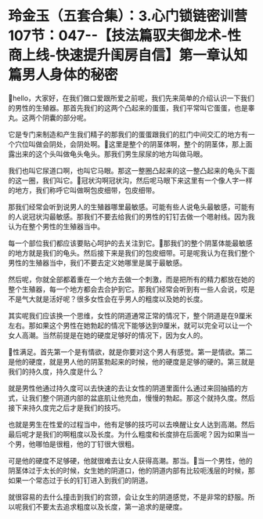# 玲金玉（五套合集）：3.心门锁链密训营 107节：047--【技法篇驭夫御龙术-性商上线-快速提升闺房自信】第一章认知篇男人身体的秘密

🎼hello，大家好，在我们做口爱跟所爱之前呢，我们先来简单的介绍认识一下我们的男性的生殖器。那首先我们的这两个凸起来的蛋蛋，我们平常叫它蛋蛋，也是睾丸。这两个阴囊的部分呢。

它是专门来制造和产生我们精子的那我们的蛋蛋跟我们的肛门中间交汇的地方有一个穴位叫做会阴处，会阴处啊。🎼这里是整个的阴茎体啊，整个的阴茎体，那上面露出来的这个头叫做龟头龟头。那我们男生尿尿的地方叫做马眼。

我们也叫它尿道口啊，也叫它马眼。那这一整圈凸起来的这一整凸起来的龟头下面的这一圈，我们叫它。🎼冠状沟啊冠状沟，然后呢马眼下来这里有一个像人字一样的地方，我们称呼它叫做啊包皮细带，包皮细带。

那我们经常会听到说男人的生殖器哪里最敏感。可能有些人说龟头最敏感，可能有的人说冠状沟最敏感。那我们不要去给我们的男性的钉钉去做一个嗯射线。因为我认为在整个男性的生殖器当中。

每一个部位我们都应该要贴心呵护的去关注到它。🎼那我们的整个阴茎体能最敏感的地方就是我们的龟头。然后接下来是我们的包皮细带。可是呢我认为在我们整个男性的生殖器当中，我们不要去定义她哪里是属于最敏感。

然后呢，你就全部都着重在一个地方去做一个刺激，而是把所有的精力都放在她的整个生殖器，每一个地方都会去合护到它。那我们经常会听到有一些人会说，哎是不是气大就是活好呢？很多女性会在乎男人的粗度以及她的长度。

其实呢我们应该换一个思维，女性的阴道通常正常的情况下，整个阴道是在9厘米左右。那如果这个男性在她勃起的情况下能够达到9厘米，就可以完全可以让一个女人高潮。当然前提是在她的硬度足够好的情况下，因为女人的。

🎼性满足。首先第一个是有情欲，就是你要对这个男人有感觉。第一是情欲。第二是他的硬度，就是男人他的阴茎勃起来的时候，他的硬度是足够的硬的。第三就是我们的持久度，持久度是什么？

就是男性他通过持久度可以去快速的去让女性的阴道里面什么通过来回抽插的方式，让我们整个阴道内部的盆底肌让他充血，慢慢的勃起。那这个就持久度。然后接下来持久度完之后才是我们的技巧。

也就是男生在性爱的过程当中，他有足够的技巧可以去唤醒让女人达到高潮。然后最后呢才是我们的啊粗度以及长度。为什么粗度和长度排在后面呢？因为如果当一个男，他哪怕是很粗，他的丁钉很大很粗。

可是他的硬度不足够硬，他就很难去让女人获得高潮。那当。🎼当一个男性，他的阴茎体过于太长的时候，女生她的阴道口，他的阴道内部有比较呃浅层的时候，那如果一个常态过于长的钉钉进入到我们的阴道。

就很容易的去什么撞击到我们的宫颈，会让女生的阴道感觉，不是非常的舒服。所以呢我们不要太去追求粗度以及长度，第一追求的是硬度。

